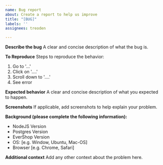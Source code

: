 ```yaml
---
name: Bug report
about: Create a report to help us improve
title: "[BUG]"
labels: ''
assignees: treoden

---
```


**Describe the bug**
A clear and concise description of what the bug is.

**To Reproduce**
Steps to reproduce the behavior:
1. Go to '...'
2. Click on '....'
3. Scroll down to '....'
4. See error

**Expected behavior**
A clear and concise description of what you expected to happen.

**Screenshots**
If applicable, add screenshots to help explain your problem.

**Background (please complete the following information):**
 - NodeJS Version
 - Postgres Version
 - EverShop Version
 - OS: [e.g. Window, Ubuntu, Mac-OS]
 - Browser [e.g. Chrome, Safari]

**Additional context**
Add any other context about the problem here.
